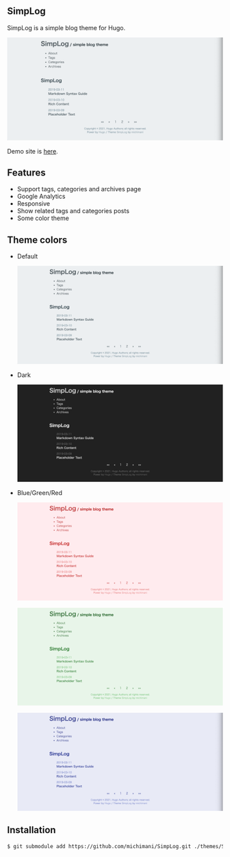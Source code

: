 SimpLog
---
SimpLog is a simple blog theme for Hugo.

![main screenshot](./images/theme_default.png)

Demo site is [here](https://michimani.github.io/SimpLog/).

## Features

- Support tags, categories and archives page
- Google Analytics
- Responsive
- Show related tags and categories posts
- Some color theme

## Theme colors

- Default

    ![screenshot default theme](./images/theme_default.png)

- Dark

    ![screenshot dark theme](./images/theme_dark.png)

- Blue/Green/Red

    ![screenshot red theme](./images/theme_red.png)

    ![screenshot green theme](./images/theme_green.png)
    
    ![screenshot blue theme](./images/theme_blue.png)

## Installation

```bash
$ git submodule add https://github.com/michimani/SimpLog.git ./themes/SimpLog
```

